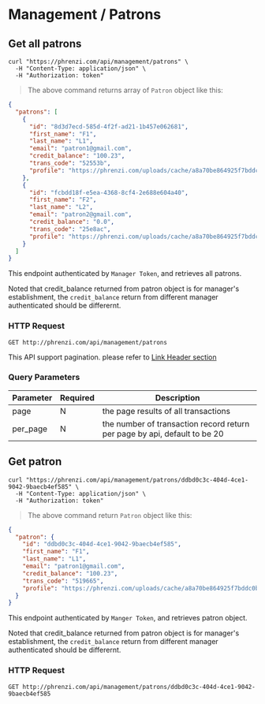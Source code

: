 # Management / Patrons

## Get all patrons

```shell
curl "https://phrenzi.com/api/management/patrons" \
  -H "Content-Type: application/json" \
  -H "Authorization: token"
```

> The above command returns array of `Patron` object like this:

```json
{
  "patrons": [
    {
      "id": "8d3d7ecd-585d-4f2f-ad21-1b457e062681",
      "first_name": "F1",
      "last_name": "L1",
      "email": "patron1@gmail.com",
      "credit_balance": "100.23",
      "trans_code": "52553b",
      "profile": "https://phrenzi.com/uploads/cache/a8a70be864925f7bddc0bcf93fa89986.jpeg"
    },
    {
      "id": "fcbdd18f-e5ea-4368-8cf4-2e688e604a40",
      "first_name": "F2",
      "last_name": "L2",
      "email": "patron2@gmail.com",
      "credit_balance": "0.0",
      "trans_code": "25e8ac",
      "profile": "https://phrenzi.com/uploads/cache/a8a70be864925f7bddc0bcf93fa89986.jpeg"
    }
  ]
}
```

This endpoint authenticated by `Manager Token`, and retrieves all patrons.

Noted that credit_balance returned from patron object is for manager's establishment,
the `credit_balance` return from different manager authenticated should be differernt.

### HTTP Request

`GET http://phrenzi.com/api/management/patrons`

<aside class="info">This API support pagination. please refer to <a
href="#link-header-result-pagination">Link Header section</a></aside>

### Query Parameters

Parameter | Required | Description
--------- | ----------- | ----------
page | N | the page results of all transactions
per_page | N | the number of transaction record return per page by api, default to be 20

## Get patron

```shell
curl "https://phrenzi.com/api/management/patrons/ddbd0c3c-404d-4ce1-9042-9baecb4ef585" \
  -H "Content-Type: application/json" \
  -H "Authorization: token"
```

> The above command return `Patron` object like this:

```json
{
  "patron": {
    "id": "ddbd0c3c-404d-4ce1-9042-9baecb4ef585",
    "first_name": "F1",
    "last_name": "L1",
    "email": "patron1@gmail.com",
    "credit_balance": "100.23",
    "trans_code": "519665",
    "profile": "https://phrenzi.com/uploads/cache/a8a70be864925f7bddc0bcf93fa89986.jpeg"
  }
}
```

This endpoint authenticated by `Manger Token`, and retrieves patron object.

Noted that credit_balance returned from patron object is for manager's establishment,
the `credit_balance` return from different manager authenticated should be differernt.

### HTTP Request

`GET http://phrenzi.com/api/management/patrons/ddbd0c3c-404d-4ce1-9042-9baecb4ef585`
